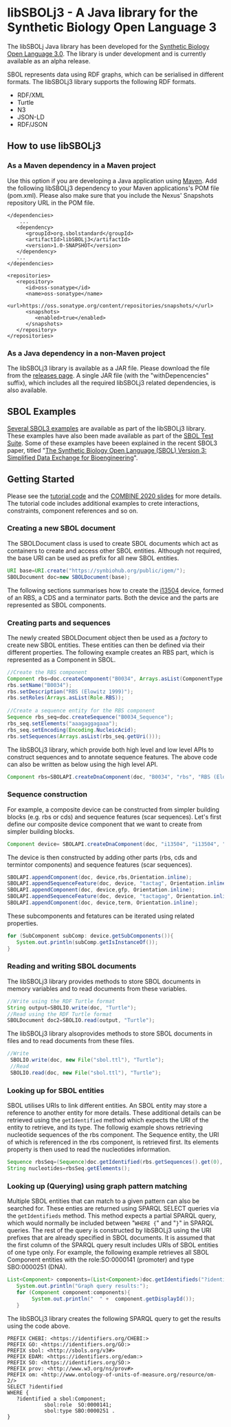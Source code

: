 # libSBOLj3 - A Java library for the Synthetic Biology Open Language 3
The libSBOLj Java library has been developed for the [Synthetic Biology Open Language 3.0](https://sbolstandard.org/data-model-specification). The library is  under development and is currently available as an alpha release. 

SBOL represents data using RDF graphs, which can be serialised in different formats. The libSBOLj3 library supports the following RDF formats.
* RDF/XML
* Turtle
* N3
* JSON-LD
* RDF/JSON

## How to use libSBOLj3

### As a Maven dependency in a Maven project
Use this option if you are developing a Java application using [Maven](https://maven.apache.org/). Add the following libSBOLj3 dependency to your Maven applications's POM file (pom.xml). Please also make sure that you include the Nexus' Snapshots repository URL in the POM file. 
``` 
</dependencies>
	...
   <dependency>
      <groupId>org.sbolstandard</groupId>
      <artifactId>libSBOLj3</artifactId>
      <version>1.0-SNAPSHOT</version>
   </dependency>
   ...
</dependencies>

<repositories>
   <repository>
      <id>oss-sonatype</id>
      <name>oss-sonatype</name>
      <url>https://oss.sonatype.org/content/repositories/snapshots/</url>
      <snapshots>
         <enabled>true</enabled>
      </snapshots>
   </repository>
</repositories>
```

### As a Java dependency in a non-Maven project
The libSBOLj3 library is available as a JAR file. Please download the file from the [releases page](https://github.com/goksel/libSBOLj3/tags). A single JAR file (with the "withDepencencies" suffix), which includes all the required libSBOLj3 related dependencies, is also available.

## SBOL Examples
[Several SBOL3 examples](https://github.com/goksel/libSBOLj3/tree/master/libSBOLj3/output) are available as part of the libSBOLj3 library. These examples have also been made available as part of the [SBOL Test Suite](https://github.com/SynBioDex/SBOLTestSuite/tree/master/SBOL3). Some of these examples have beeen explained in the recent SBOL3 paper, titled "[The Synthetic Biology Open Language (SBOL) Version 3: Simplified Data Exchange for Bioengineering](https://doi.org/10.3389/fbioe.2020.01009)".

## Getting Started
Please see the [tutorial code](https://github.com/goksel/libSBOLj3/tree/feature/combine2020/libSBOLj3/output/combine2020) and the [COMBINE 2020 slides](https://github.com/SynBioDex/Community-Media/blob/master/2020/COMBINE20/pySBOL3-COMBINE-2020.pptx) for more details. The tutorial code includes additional examples to crete interactions, constraints, component references and so on.

### Creating a new SBOL document
The SBOLDocument class is used to create SBOL documents which act as containers to create and access other SBOL entities. Although not required, the base URI can be used as prefix for all new SBOL entities. 
```java
URI base=URI.create("https://synbiohub.org/public/igem/");
SBOLDocument doc=new SBOLDocument(base);
```	
The following sections summarises how to create the [i13504](http://parts.igem.org/Part:BBa_I13504) device, formed of an RBS, a CDS and a terminator parts. Both the device and the parts are represented as SBOL components.
### Creating parts and sequences
The newly created SBOLDocument object then be used as a *factory* to create new SBOL entities. These entities can then be defined via their different properties. The following example creates an RBS part, which is represented as a Component in SBOL. 
```java
//Create the RBS component
Component rbs=doc.createComponent("B0034", Arrays.asList(ComponentType.DNA.getUrl())); 
rbs.setName("B0034");
rbs.setDescription("RBS (Elowitz 1999)");
rbs.setRoles(Arrays.asList(Role.RBS));
		
//Create a sequence entity for the RBS component
Sequence rbs_seq=doc.createSequence("B0034_Sequence");
rbs_seq.setElements("aaagaggagaaa");
rbs_seq.setEncoding(Encoding.NucleicAcid);
rbs.setSequences(Arrays.asList(rbs_seq.getUri()));	
```
The libSBOLj3 library, which provide both high level and low level APIs to construct sequences and to annotate sequence features. The above code can also be written as below using the high level API.
```java
Component rbs=SBOLAPI.createDnaComponent(doc, "B0034", "rbs", "RBS (Elowitz 1999)", Role.RBS, "aaagaggagaaa");	
```

### Sequence construction
 For example, a composite device can be constructed from simpler building blocks (e.g. rbs or cds) and sequence features (scar sequences). 
 Let's first define our composite device component that we want to create from simpler building blocks.
```java
Component device= SBOLAPI.createDnaComponent(doc, "i13504", "i13504", "Screening plasmid intermediate", ComponentType.DNA.getUrl(), null);	
```

The device is then constructed by adding other parts (rbs, cds and termintor components) and sequence features (scar sequences).
```java
SBOLAPI.appendComponent(doc, device,rbs,Orientation.inline);	
SBOLAPI.appendSequenceFeature(doc, device, "tactag", Orientation.inline);
SBOLAPI.appendComponent(doc, device,gfp, Orientation.inline);
SBOLAPI.appendSequenceFeature(doc, device, "tactagag", Orientation.inline);
SBOLAPI.appendComponent(doc, device,term, Orientation.inline);
```

These subcomponents and fetatures can be iterated using related properties.
```java
for (SubComponent subComp: device.getSubComponents()){
   System.out.println(subComp.getIsInstanceOf());
}
```

### Reading and writing SBOL documents
 The libSBOLj3 library provides methods to store SBOL documents in memory variables and to read documents from these variables.
 ```java
 //Write using the RDF Turtle format
 String output=SBOLIO.write(doc, "Turtle");
 //Read using the RDF Turtle format
 SBOLDocument doc2=SBOLIO.read(output, "Turtle"); 
```
 The libSBOLj3 library alsoprovides methods to store SBOL documents in files and to read documents from these files.

```java
//Write
 SBOLIO.write(doc, new File("sbol.ttl"), "Turtle");
 //Read
 SBOLIO.read(doc, new File("sbol.ttl"), "Turtle");
``` 

### Looking up for SBOL entities
SBOL utilises URIs to link different entities. An SBOL entity may store a reference to another entity for more details. These additional details can be retrieved using the ```getIdentified``` method which expects the URI of the entity to retrieve, and its type. The followig example shows retrieving nucleotide sequences of the rbs component. The Sequence entity, the URI of which is referenced in the rbs component, is retrieved first. Its elements property is then used to read the nucleotides information.
```java
Sequence rbsSeq=(Sequence)doc.getIdentified(rbs.getSequences().get(0), Sequence.class);
String nucleotides=rbsSeq.getElements();	
```

### Looking up (Querying) using graph pattern matching
Multiple SBOL entities that can match to a given pattern can also be searched for. These enties are returned using SPARQL SELECT queries via the ```getIdentifieds``` method. This method expects a partial SPARQL query, which would normally be included between "```WHERE {```" and "```}```" in SPARQL queries. The rest of the query is constructed by libSBOLj3 using the URI prefixes that are already specified in SBOL documents. It is assumed that the first column of the SPARQL query result includes URIs of SBOL entities of one type only. For example, the following example retrieves all SBOL Component entities with the role:SO:0000141 (promoter) and type SBO:0000251 (DNA).
```java
List<Component> components=(List<Component>)doc.getIdentifieds("?identified a sbol:Component; sbol:role  SO:0000141; sbol:type SBO:0000251 .", Component.class);
   System.out.println("Graph query results:");
   for (Component component:components){
    	System.out.println("  " +  component.getDisplayId());
   }
```

The libSBOLj3 library creates the following SPARQL query to get the results using the code above.
```
PREFIX CHEBI: <https://identifiers.org/CHEBI:>
PREFIX GO: <https://identifiers.org/GO:>
PREFIX sbol: <http://sbols.org/v3#>
PREFIX EDAM: <https://identifiers.org/edam:>
PREFIX SO: <https://identifiers.org/SO:>
PREFIX prov: <http://www.w3.org/ns/prov#>
PREFIX om: <http://www.ontology-of-units-of-measure.org/resource/om-2/>
SELECT ?identified
WHERE {
   ?identified a sbol:Component; 
            sbol:role  SO:0000141; 
            sbol:type SBO:0000251 .
}
```
